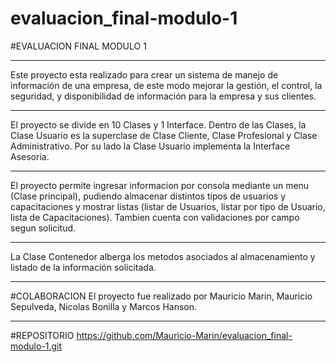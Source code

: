 # evaluacion_final-modulo-1
#EVALUACION FINAL MODULO 1
***
Este proyecto esta realizado para crear un sistema de manejo de información de una empresa,
de este modo mejorar la gestión, el control, la seguridad, y disponibilidad de información para la empresa y sus clientes.
***
El proyecto se divide en 10 Clases y 1 Interface. Dentro de las Clases, la Clase Usuario es la superclase de
Clase Cliente, Clase Profesional y Clase Administrativo.
Por su lado la Clase Usuario implementa la Interface Asesoria.
***
El proyecto permite ingresar informacion por consola mediante un menu (Clase principal), pudiendo almacenar
distintos tipos de usuarios y capacitaciones y mostrar listas (listar de Usuarios, listar por tipo de Usuario, lista de Capacitaciones).
Tambien cuenta con validaciones por campo segun solicitud.
***
La Clase Contenedor alberga los metodos asociados al almacenamiento y listado de la información solicitada.
***
#COLABORACION
El proyecto fue realizado por Mauricio Marin, Mauricio Sepulveda, Nicolas Bonilla y Marcos Hanson.
***
#REPOSITORIO
https://github.com/Mauricio-Marin/evaluacion_final-modulo-1.git
